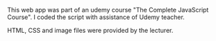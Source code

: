 This web app was part of an udemy course "The Complete JavaScript Course". I coded the script with assistance of Udemy teacher.

HTML, CSS and image files were provided by the lecturer.
